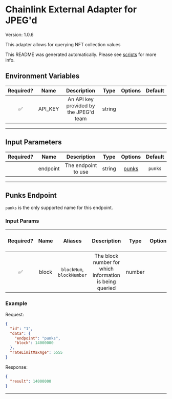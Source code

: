 # Chainlink External Adapter for JPEG'd

Version: 1.0.6

This adapter allows for querying NFT collection values

This README was generated automatically. Please see [scripts](../../scripts) for more info.

## Environment Variables

| Required? |  Name   |              Description               |  Type  | Options | Default |
| :-------: | :-----: | :------------------------------------: | :----: | :-----: | :-----: |
|    ✅     | API_KEY | An API key provided by the JPEG'd team | string |         |         |

---

## Input Parameters

| Required? |   Name   |     Description     |  Type  |         Options          | Default |
| :-------: | :------: | :-----------------: | :----: | :----------------------: | :-----: |
|           | endpoint | The endpoint to use | string | [punks](#punks-endpoint) | `punks` |

---

## Punks Endpoint

`punks` is the only supported name for this endpoint.

### Input Params

| Required? | Name  |          Aliases          |                       Description                       |  Type  | Options | Default | Depends On | Not Valid With |
| :-------: | :---: | :-----------------------: | :-----------------------------------------------------: | :----: | :-----: | :-----: | :--------: | :------------: |
|    ✅     | block | `blockNum`, `blockNumber` | The block number for which information is being queried | number |         |         |            |                |

### Example

Request:

```json
{
  "id": "1",
  "data": {
    "endpoint": "punks",
    "block": 14000000
  },
  "rateLimitMaxAge": 5555
}
```

Response:

```json
{
  "result": 14000000
}
```

---
